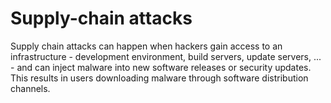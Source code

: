 # Supply-chain attacks

Supply chain attacks can happen when hackers gain access to an infrastructure - development environment, build servers, update servers, ... - and can inject malware into new software releases or security updates. This results in users downloading malware through software distribution channels.


